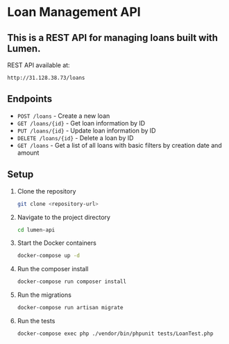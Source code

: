 # Loan Management API

This is a REST API for managing loans built with Lumen.
--
REST API available at:
```
http://31.128.38.73/loans
```

## Endpoints

- `POST /loans` - Create a new loan
- `GET /loans/{id}` - Get loan information by ID
- `PUT /loans/{id}` - Update loan information by ID
- `DELETE /loans/{id}` - Delete a loan by ID
- `GET /loans` - Get a list of all loans with basic filters by creation date and amount

## Setup

1. Clone the repository
    ```sh
    git clone <repository-url>
    ```

2. Navigate to the project directory
    ```sh
    cd lumen-api
    ```

3. Start the Docker containers
    ```sh
    docker-compose up -d
    ```

4. Run the composer install
    ```sh
    docker-compose run composer install
    ```

5. Run the migrations
    ```sh
    docker-compose run artisan migrate
    ```

6. Run the tests
    ```sh
    docker-compose exec php ./vendor/bin/phpunit tests/LoanTest.php
    ```
